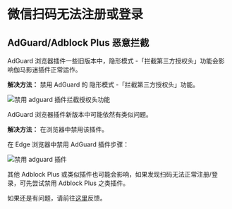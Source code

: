 # 微信扫码无法注册或登录

## AdGuard/Adblock Plus 恶意拦截

AdGuard 浏览器插件一些旧版本中，隐形模式 -「拦截第三方授权头」功能会影响伽马影迷插件正常运作。

**解决方法：** 禁用 AdGuard 的 隐形模式 -「拦截第三方授权头」功能。

![禁用 adguard 插件拦截授权头功能](/assets/faqs.adguard.1.png)

AdGuard 浏览器插件新版本中可能依然有类似问题。

**解决方法：** 在浏览器中禁用该插件。

在 Edge 浏览器中禁用 AdGuard 插件步骤：

![禁用 adguard 插件](/assets/faqs.adguard.2.png)

其他 Adblock Plus 或类似插件也可能会影响，如果发现扫码无法正常注册/登录，可先尝试禁用 Adblock Plus 之类插件。

如果还是有问题，请前往[这里](https://support.qq.com/products/316535)反馈。
